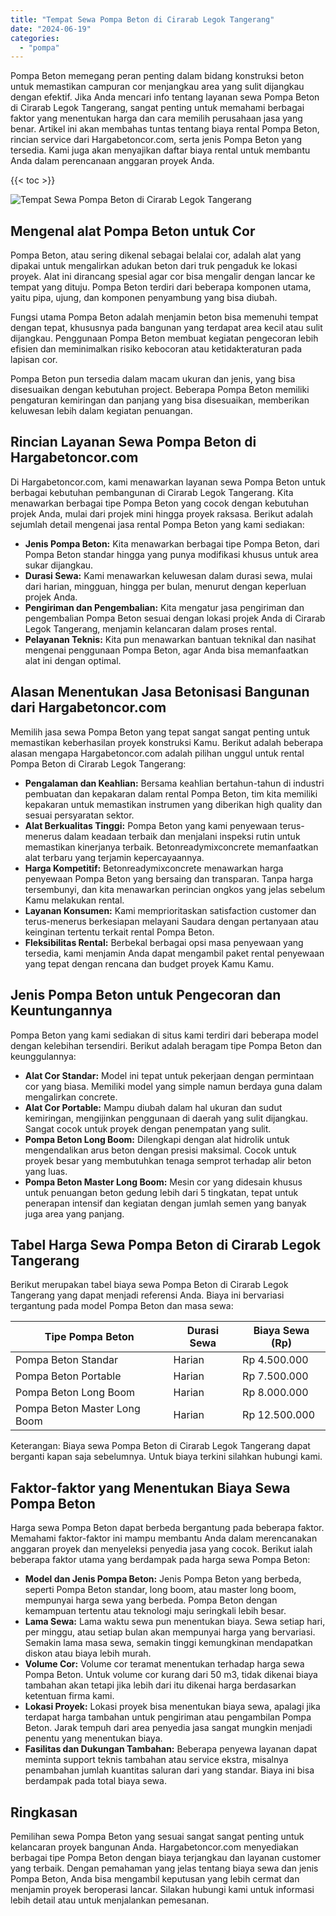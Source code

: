 ```yaml
---
title: "Tempat Sewa Pompa Beton di Cirarab Legok Tangerang"
date: "2024-06-19"
categories: 
  - "pompa"
---
```




Pompa Beton memegang peran penting dalam bidang konstruksi beton untuk memastikan campuran cor menjangkau area yang sulit dijangkau dengan efektif. Jika Anda mencari info tentang layanan sewa Pompa Beton di Cirarab Legok Tangerang, sangat penting untuk memahami berbagai faktor yang menentukan harga dan cara memilih perusahaan jasa yang benar. Artikel ini akan membahas tuntas tentang biaya rental Pompa Beton, rincian service dari Hargabetoncor.com, serta jenis Pompa Beton yang tersedia. Kami juga akan menyajikan daftar biaya rental untuk membantu Anda dalam perencanaan anggaran proyek Anda.

{{< toc >}}

![Tempat Sewa Pompa Beton di Cirarab Legok Tangerang](https://hargareadymixid.github.io/pompa/concrete-pump%20(29).png)

## Mengenal alat Pompa Beton untuk Cor

Pompa Beton, atau sering dikenal sebagai belalai cor, adalah alat yang dipakai untuk mengalirkan adukan beton dari truk pengaduk ke lokasi proyek. Alat ini dirancang spesial agar cor bisa mengalir dengan lancar ke tempat yang dituju. Pompa Beton terdiri dari beberapa komponen utama, yaitu pipa, ujung, dan komponen penyambung yang bisa diubah.

Fungsi utama Pompa Beton adalah menjamin beton bisa memenuhi tempat dengan tepat, khususnya pada bangunan yang terdapat area kecil atau sulit dijangkau. Penggunaan Pompa Beton membuat kegiatan pengecoran lebih efisien dan meminimalkan risiko kebocoran atau ketidakteraturan pada lapisan cor.

Pompa Beton pun tersedia dalam macam ukuran dan jenis, yang bisa disesuaikan dengan kebutuhan project. Beberapa Pompa Beton memiliki pengaturan kemiringan dan panjang yang bisa disesuaikan, memberikan keluwesan lebih dalam kegiatan penuangan.

## Rincian Layanan Sewa Pompa Beton di Hargabetoncor.com

Di Hargabetoncor.com, kami menawarkan layanan sewa Pompa Beton untuk berbagai kebutuhan pembangunan di Cirarab Legok Tangerang. Kita menawarkan berbagai tipe Pompa Beton yang cocok dengan kebutuhan projek Anda, mulai dari projek mini hingga proyek raksasa. Berikut adalah sejumlah detail mengenai jasa rental Pompa Beton yang kami sediakan:

- **Jenis Pompa Beton:** Kita menawarkan berbagai tipe Pompa Beton, dari Pompa Beton standar hingga yang punya modifikasi khusus untuk area sukar dijangkau.
- **Durasi Sewa:** Kami menawarkan keluwesan dalam durasi sewa, mulai dari harian, mingguan, hingga per bulan, menurut dengan keperluan projek Anda.
- **Pengiriman dan Pengembalian:** Kita mengatur jasa pengiriman dan pengembalian Pompa Beton sesuai dengan lokasi projek Anda di Cirarab Legok Tangerang, menjamin kelancaran dalam proses rental.
- **Pelayanan Teknis:** Kita pun menawarkan bantuan teknikal dan nasihat mengenai penggunaan Pompa Beton, agar Anda bisa memanfaatkan alat ini dengan optimal.

## Alasan Menentukan Jasa Betonisasi Bangunan dari Hargabetoncor.com

Memilih jasa sewa Pompa Beton yang tepat sangat sangat penting untuk memastikan keberhasilan proyek konstruksi Kamu. Berikut adalah beberapa alasan mengapa Hargabetoncor.com adalah pilihan unggul untuk rental Pompa Beton di Cirarab Legok Tangerang:

- **Pengalaman dan Keahlian:** Bersama keahlian bertahun-tahun di industri pembuatan dan kepakaran dalam rental Pompa Beton, tim kita memiliki kepakaran untuk memastikan instrumen yang diberikan high quality dan sesuai persyaratan sektor.
- **Alat Berkualitas Tinggi:** Pompa Beton yang kami penyewaan terus-menerus dalam keadaan terbaik dan menjalani inspeksi rutin untuk memastikan kinerjanya terbaik. Betonreadymixconcrete memanfaatkan alat terbaru yang terjamin kepercayaannya.
- **Harga Kompetitif:** Betonreadymixconcrete menawarkan harga penyewaan Pompa Beton yang bersaing dan transparan. Tanpa harga tersembunyi, dan kita menawarkan perincian ongkos yang jelas sebelum Kamu melakukan rental.
- **Layanan Konsumen:** Kami memprioritaskan satisfaction customer dan terus-menerus berkesiapan melayani Saudara dengan pertanyaan atau keinginan tertentu terkait rental Pompa Beton.
- **Fleksibilitas Rental:** Berbekal berbagai opsi masa penyewaan yang tersedia, kami menjamin Anda dapat mengambil paket rental penyewaan yang tepat dengan rencana dan budget proyek Kamu Kamu.

## Jenis Pompa Beton untuk Pengecoran dan Keuntungannya

Pompa Beton yang kami sediakan di situs kami terdiri dari beberapa model dengan kelebihan tersendiri. Berikut adalah beragam tipe Pompa Beton dan keunggulannya:

- **Alat Cor Standar:** Model ini tepat untuk pekerjaan dengan permintaan cor yang biasa. Memiliki model yang simple namun berdaya guna dalam mengalirkan concrete.
- **Alat Cor Portable:** Mampu diubah dalam hal ukuran dan sudut kemiringan, mengijinkan penggunaan di daerah yang sulit dijangkau. Sangat cocok untuk proyek dengan penempatan yang sulit.
- **Pompa Beton Long Boom:** Dilengkapi dengan alat hidrolik untuk mengendalikan arus beton dengan presisi maksimal. Cocok untuk proyek besar yang membutuhkan tenaga semprot terhadap alir beton yang luas.
- **Pompa Beton Master Long Boom:** Mesin cor yang didesain khusus untuk penuangan beton gedung lebih dari 5 tingkatan, tepat untuk penerapan intensif dan kegiatan dengan jumlah semen yang banyak juga area yang panjang.

## Tabel Harga Sewa Pompa Beton di Cirarab Legok Tangerang

Berikut merupakan tabel biaya sewa Pompa Beton di Cirarab Legok Tangerang yang dapat menjadi referensi Anda. Biaya ini bervariasi tergantung pada model Pompa Beton dan masa sewa:

| Tipe Pompa Beton | Durasi Sewa | Biaya Sewa (Rp) |
| --- | --- | --- |
| Pompa Beton Standar | Harian | Rp 4.500.000 |
| Pompa Beton Portable | Harian | Rp 7.500.000 |
| Pompa Beton Long Boom | Harian | Rp 8.000.000 |
| Pompa Beton Master Long Boom | Harian | Rp 12.500.000 |

Keterangan: Biaya sewa Pompa Beton di Cirarab Legok Tangerang dapat berganti kapan saja sebelumnya. Untuk biaya terkini silahkan hubungi kami.

## Faktor-faktor yang Menentukan Biaya Sewa Pompa Beton

Harga sewa Pompa Beton dapat berbeda bergantung pada beberapa faktor. Memahami faktor-faktor ini mampu membantu Anda dalam merencanakan anggaran proyek dan menyeleksi penyedia jasa yang cocok. Berikut ialah beberapa faktor utama yang berdampak pada harga sewa Pompa Beton:

- **Model dan Jenis Pompa Beton:** Jenis Pompa Beton yang berbeda, seperti Pompa Beton standar, long boom, atau master long boom, mempunyai harga sewa yang berbeda. Pompa Beton dengan kemampuan tertentu atau teknologi maju seringkali lebih besar.
- **Lama Sewa:** Lama waktu sewa pun menentukan biaya. Sewa setiap hari, per minggu, atau setiap bulan akan mempunyai harga yang bervariasi. Semakin lama masa sewa, semakin tinggi kemungkinan mendapatkan diskon atau biaya lebih murah.
- **Volume Cor:** Volume cor teramat menentukan terhadap harga sewa Pompa Beton. Untuk volume cor kurang dari 50 m3, tidak dikenai biaya tambahan akan tetapi jika lebih dari itu dikenai harga berdasarkan ketentuan firma kami.
- **Lokasi Proyek:** Lokasi proyek bisa menentukan biaya sewa, apalagi jika terdapat harga tambahan untuk pengiriman atau pengambilan Pompa Beton. Jarak tempuh dari area penyedia jasa sangat mungkin menjadi penentu yang menentukan biaya.
- **Fasilitas dan Dukungan Tambahan:** Beberapa penyewa layanan dapat meminta support teknis tambahan atau service ekstra, misalnya penambahan jumlah kuantitas saluran dari yang standar. Biaya ini bisa berdampak pada total biaya sewa.

## Ringkasan

Pemilihan sewa Pompa Beton yang sesuai sangat sangat penting untuk kelancaran proyek bangunan Anda. Hargabetoncor.com menyediakan berbagai tipe Pompa Beton dengan biaya terjangkau dan layanan customer yang terbaik. Dengan pemahaman yang jelas tentang biaya sewa dan jenis Pompa Beton, Anda bisa mengambil keputusan yang lebih cermat dan menjamin proyek beroperasi lancar. Silakan hubungi kami untuk informasi lebih detail atau untuk menjalankan pemesanan.
